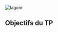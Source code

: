 ![lagom](https://d3gnpvjw8j16uq.cloudfront.net/assets/images/lagom/lagom-hero.jpg)

## Objectifs du TP

